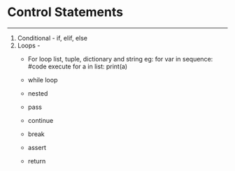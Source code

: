# Control Statements
----------

1. Conditional - if, elif, else
2. Loops - 
    - For loop 
        list, tuple, dictionary and string
        eg: for var in sequence:
                #code execute
            for a in list:
                print(a)
    - while loop 

    - nested
    - pass
    - continue
    - break
    - assert 
    - return  


